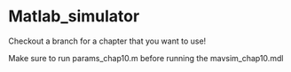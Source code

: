 # Matlab_simulator

Checkout a branch for a chapter that you want to use!

Make sure to run params_chap10.m before running the mavsim_chap10.mdl
